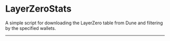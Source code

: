 # LayerZeroStats
A simple script for downloading the LayerZero table from Dune and filtering by the specified wallets.
************************************************************************************
